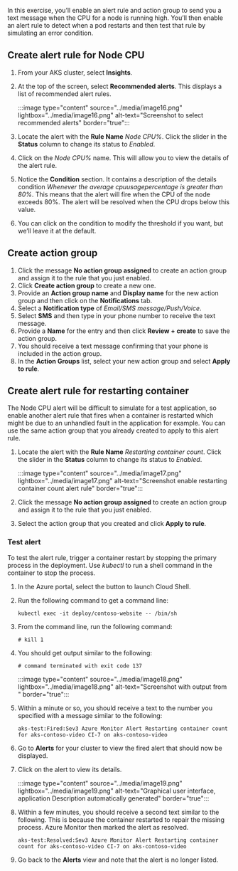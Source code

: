 In this exercise, you’ll enable an alert rule and action group to send you a text message when the CPU for a node is running high. You’ll then enable an alert rule to detect when a pod restarts and then test that rule by simulating an error condition.

## Create alert rule for Node CPU

1. From your AKS cluster, select **Insights**.
1. At the top of the screen, select **Recommended alerts**. This displays a list of recommended alert rules. 
   
   :::image type="content" source="../media/image16.png" lightbox="../media/image16.png" alt-text="Screenshot to select recommended alerts" border="true":::

2. Locate the alert with the **Rule Name** _Node CPU%_. Click the slider in the **Status** column to change its status to _Enabled_.
3. Click on the _Node CPU%_ name. This will allow you to view the details of the alert rule. 
4. Notice the **Condition** section. It contains a description of the details condition _Whenever the average cpuusagepercentage is greater than 80%_. This means that the alert will fire when the CPU of the node exceeds 80%. The alert will be resolved when the CPU drops below this value.
5. You can click on the condition to modify the threshold if you want, but we’ll leave it at the default. 

## Create action group

1. Click the message **No action group assigned** to create an action group and assign it to the rule that you just enabled.
1. Click **Create action group** to create a new one.
1. Provide an **Action group name** and **Display name** for the new action group and then click on the **Notifications** tab.
1. Select a **Notification type** of _Email/SMS message/Push/Voice_. 
1. Select **SMS** and then type in your phone number to receive the text message.
1. Provide a **Name** for the entry and then click **Review + create** to save the action group.
1. You should receive a text message confirming that your phone is included in the action group.
1. In the **Action Groups** list, select your new action group and select **Apply to rule**.

## Create alert rule for restarting container

The Node CPU alert will be difficult to simulate for a test application, so enable another alert rule that fires when a container is restarted which might be due to an unhandled fault in the application for example. You can use the same action group that you already created to apply to this alert rule.

1. Locate the alert with the **Rule Name** _Restarting container count_. Click the slider in the **Status** column to change its status to _Enabled_.

   :::image type="content" source="../media/image17.png" lightbox="../media/image17.png" alt-text="Screenshot enable restarting container count alert rule"  border="true":::

1. Click the message **No action group assigned** to create an action group and assign it to the rule that you just enabled.
1. Select the action group that you created and click **Apply to rule**.

### Test alert

To test the alert rule, trigger a container restart by stopping the primary process in the deployment. Use _kubectl_ to run a shell command in the container to stop the process.

1. In the Azure portal, select the button to launch Cloud Shell.
1. Run the following command to get a command line:

   ```
   kubectl exec -it deploy/contoso-website -- /bin/sh
   ```

1. From the command line, run the following command:

   ```
   # kill 1
   ```

1. You should get output similar to the following:

   ```
   # command terminated with exit code 137
   ```
   :::image type="content" source="../media/image18.png" lightbox="../media/image18.png" alt-text="Screenshot with output from " border="true":::

3. Within a minute or so, you should receive a text to the number you specified with a message similar to the following:

   ```
   aks-test:Fired:Sev3 Azure Monitor Alert Restarting container count for aks-contoso-video CI-7 on aks-contoso-video
   ```

4. Go to **Alerts** for your cluster to view the fired alert that should now be displayed.
5. Click on the alert to view its details.

   :::image type="content" source="../media/image19.png" lightbox="../media/image19.png" alt-text="Graphical user interface, application  Description automatically generated" border="true":::

6. Within a few minutes, you should receive a second text similar to the following. This is because the container restarted to repair the missing process. Azure Monitor then marked the alert as resolved. 

   ```
   aks-test:Resolved:Sev3 Azure Monitor Alert Restarting container count for aks-contoso-video CI-7 on aks-contoso-video
   ```

7. Go back to the **Alerts** view and note that the alert is no longer listed.
